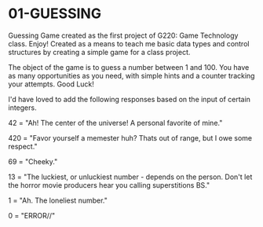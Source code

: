 # 01-GUESSING
Guessing Game created as the first project of G220: Game Technology class. Enjoy!
Created as a means to teach me basic data types and control structures by creating a simple game for a class project.

The object of the game is to guess a number between 1 and 100. You have as many opportunities as you need, with simple hints and a counter tracking your attempts. Good Luck!


I'd have loved to add the following responses based on the input of certain integers.


42 = "Ah! The center of the universe! A personal favorite of mine."

420 = "Favor yourself a memester huh? Thats out of range, but I owe some respect."

69 = "Cheeky."

13 = "The luckiest, or unluckiest number - depends on the person. Don't let the horror movie producers hear you calling superstitions BS."

1 = "Ah. The loneliest number."

0 = "ERROR//"
